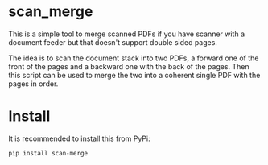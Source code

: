 # scan_merge

This is a simple tool to merge scanned PDFs if you have scanner with a document
feeder but that doesn't support double sided pages.

The idea is to scan the document stack into two PDFs, a forward one of the front
of the pages and a backward one with the back of the pages. Then this script can
be used to merge the two into a coherent single PDF with the pages in order.

# Install

It is recommended to install this from PyPi:

```
pip install scan-merge
```
